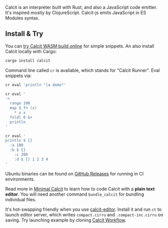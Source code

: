 Calcit is an interpreter built with Rust, and also a JavaScript code emitter. It's inspired mostly by ClojureScript. Calcit-js emits JavaScript in ES Modules syntax.

## Install & Try

You can [try Calcit WASM build online](http://repo.calcit-lang.org/calcit-wasm-play/) for simple snippets. An also install Calcit locally with Cargo:

```bash
cargo install calcit
```

Command line called `cr` is avaliable, which stands for "Calcit Runner". Eval snippets via:

```bash
cr eval 'println "|a demo"'
```

```bash
cr eval '
->
  range 100
  map $ fn (x)
    * x x
  foldl 0 &+
  println
'
```

```bash
cr eval '
println $ {}
  :a 100
  :b $ {}
    :c 200
    :d $ [] 1 2 3 4
'
```

Ubuntu binaries can be found on [GitHub Releases](https://github.com/calcit-lang/calcit/releases) for running in CI environments.

Read more in [Minimal Calcit](https://github.com/calcit-lang/minimal-calcit/blob/main/README.md) to learn how to code Calcit with a **plain text editor**. You will need another command `bundle_calcit` for bundling individual files.

It's hot-swapping friendly when you use [calcit-editor](https://github.com/calcit-lang/editor). Install it and run `ct` to launch editor server, which writes `compact.cirru` and `.compact-inc.cirru` on saving. Try launching example by cloning [Calcit Workflow](https://github.com/calcit-lang/calcit-workflow).


